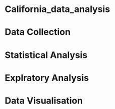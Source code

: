 # California_data_analysis
# Data Collection
# Statistical Analysis
# Explratory Analysis
# Data Visualisation
